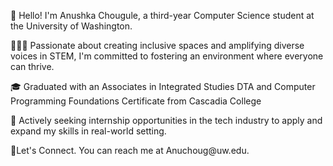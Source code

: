<p>👋 Hello! I'm Anushka Chougule, a third-year Computer Science student at the University of Washington.</p>
<p>👩🏽‍💻 Passionate about creating inclusive spaces and amplifying diverse voices in STEM, I'm committed to fostering an environment where everyone can thrive.</p>
<p>🎓 Graduated with an Associates in Integrated Studies DTA and Computer Programming Foundations Certificate from Cascadia College</p>
<p>💭 Actively seeking internship opportunities in the tech industry to apply and expand my skills in real-world setting.</p>
<p>🤝Let's Connect. You can reach me at Anuchoug@uw.edu.</p>



<!--
**Anushka23ja/Anushka23ja** is a ✨ _special_ ✨ repository because its `README.md` (this file) appears on your GitHub profile.

Here are some ideas to get you started:

- 🔭 I’m currently working on ...
- 🌱 I’m currently learning ...
- 👯 I’m looking to collaborate on ...
- 🤔 I’m looking for help with ...
- 💬 Ask me about ...
- 📫 How to reach me: ...
- 😄 Pronouns: ...
- ⚡ Fun fact: ...
-->
